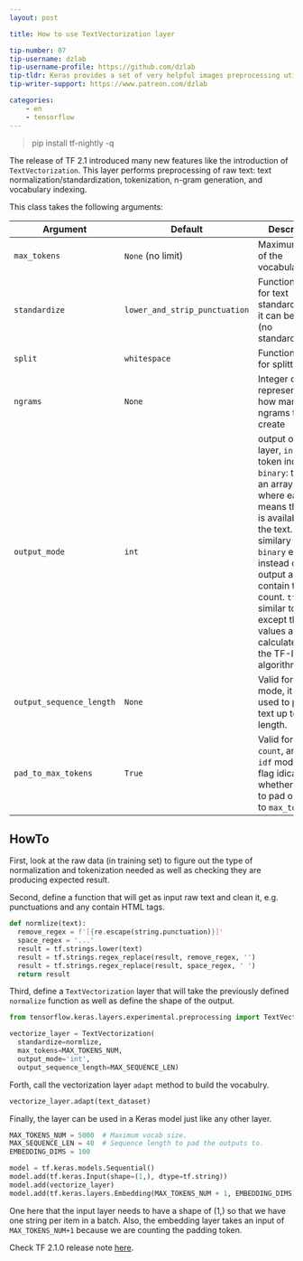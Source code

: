 ```yaml
---
layout: post

title: How to use TextVectorization layer

tip-number: 07
tip-username: dzlab
tip-username-profile: https://github.com/dzlab
tip-tldr: Keras provides a set of very helpful images preprocessing utilities.
tip-writer-support: https://www.patreon.com/dzlab

categories:
    - en
    - tensorflow
---
```


> pip install tf-nightly -q

The release of TF 2.1 introduced many new features like the introduction of `TextVectorization`. This layer performs preprocessing of raw text: text normalization/standardization, tokenization, n-gram generation, and vocabulary indexing.

This class takes the following arguments:

| Argument        | Default | Description           |
| ------------- | ------------- | ------------- |
| `max_tokens` | `None` (no limit) | Maximum size of the vocabulary |
| `standardize` | `lower_and_strip_punctuation` | Function to call for text standardization, it can be None (no standardization). |
| `split` | `whitespace` | Function to use for splitting. |
| `ngrams` | `None` | Integer or tuple representing how many ngrams to create |
| `output_mode` | `int` | output of the layer, `int`: for token indices, `binary`: to output an array of 1s where each 1 means the token is available in the text. `count`: similary to `binary` except instead of 1s the output array will contain token count. `tf-idf` similar to `binary` except the values are calculated with the TF-IDF algorithm. |
| `output_sequence_length` | `None` | Valid for `int` mode, it will be used to pad the text up to this length. |
| `pad_to_max_tokens` | `True` | Valid for  `binary`, `count`, and `tf-idf` modes. A flag idicating whether or not to pad output up to `max_tokens`. |

## HowTo
First, look at the raw data (in training set) to figure out the type of normalization and tokenization needed as well as checking they are producing expected result.

Second, define a function that will get as input raw text and clean it, e.g. punctuations and any contain HTML tags.

```python
def normlize(text):
  remove_regex = f'[{re.escape(string.punctuation)}]'
  space_regex = '...'
  result = tf.strings.lower(text)
  result = tf.strings.regex_replace(result, remove_regex, '')
  result = tf.strings.regex_replace(result, space_regex, ' ')
  return result
```

Third, define a `TextVectorization` layer that will take the previously defined `normalize` function as well as define the shape of the output.

```python
from tensorflow.keras.layers.experimental.preprocessing import TextVectorization

vectorize_layer = TextVectorization(
  standardize=normlize,
  max_tokens=MAX_TOKENS_NUM,
  output_mode='int',
  output_sequence_length=MAX_SEQUENCE_LEN)
```

Forth, call the vectorization layer `adapt` method to build the vocabulry.
```python
vectorize_layer.adapt(text_dataset)
```

Finally, the layer can be used in a Keras model just like any other layer.
```python
MAX_TOKENS_NUM = 5000  # Maximum vocab size.
MAX_SEQUENCE_LEN = 40  # Sequence length to pad the outputs to.
EMBEDDING_DIMS = 100

model = tf.keras.models.Sequential()
model.add(tf.keras.Input(shape=(1,), dtype=tf.string))
model.add(vectorize_layer)
model.add(tf.keras.layers.Embedding(MAX_TOKENS_NUM + 1, EMBEDDING_DIMS))
```

One here that the input layer needs to have a shape of (1,) so that we have one string per item in a batch. Also, the embedding layer takes an input of `MAX_TOKENS_NUM+1` because we are counting the padding token.

Check TF 2.1.0 release note [here](https://github.com/tensorflow/tensorflow/releases/tag/v2.1.0).